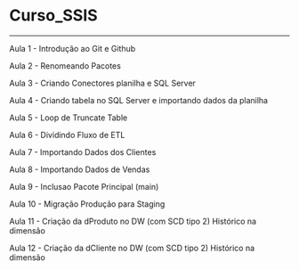# Curso_SSIS

-------------------------------------------------------------------

Aula 1 - Introdução ao Git e Github

Aula 2 - Renomeando Pacotes

Aula 3 - Criando Conectores planilha e SQL Server

Aula 4 - Criando tabela no SQL Server e importando dados da planilha 

Aula 5 - Loop de Truncate Table

Aula 6 - Dividindo Fluxo de ETL

Aula 7 - Importando Dados dos Clientes

Aula 8 - Importando Dados de Vendas

Aula 9 - Inclusao Pacote Principal (main)

Aula 10 - Migração Produção para Staging

Aula 11 - Criação da dProduto no DW (com SCD tipo 2) Histórico na dimensão

Aula 12 - Criação da dCliente no DW (com SCD tipo 2) Histórico na dimensão
